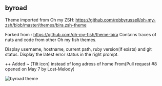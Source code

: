 ## byroad

Theme imported from Oh my ZSH: https://github.com/robbyrussell/oh-my-zsh/blob/master/themes/bira.zsh-theme

Forked from : https://github.com/oh-my-fish/theme-bira
Contains traces of nuts and code from other Oh my fish themes.

Display username, hostname, current path, ruby version(if exists) and git status. Display the latest error status in the right prompt. 

++ Added ~ [Tilt icon] instead of long adress of home From(Pull request #8 opened on May 7 by Lost-Melody)

![byroad theme](https://user-images.githubusercontent.com/41370460/95192643-22a95400-07f0-11eb-8b22-9980ea9f67a1.png)
